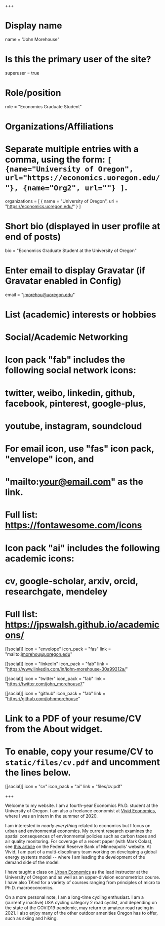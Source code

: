 +++
# Display name
name = "John Morehouse"

# Is this the primary user of the site?
superuser = true

# Role/position
role = "Economics Graduate Student"

# Organizations/Affiliations
#   Separate multiple entries with a comma, using the form: `[ {name="University of Oregon", url="https://economics.uoregon.edu/"}, {name="Org2", url=""} ]`.
organizations = [ { name = "University of Oregon", url = "https://economics.uoregon.edu/" } ]

# Short bio (displayed in user profile at end of posts)
bio = "Economics Graduate Student at the University of Oregon"

# Enter email to display Gravatar (if Gravatar enabled in Config)
email = "jmorehou@uoregon.edu"

# List (academic) interests or hobbies


# Social/Academic Networking
#
# Icon pack "fab" includes the following social network icons:
#
#   twitter, weibo, linkedin, github, facebook, pinterest, google-plus,
#   youtube, instagram, soundcloud
#
#   For email icon, use "fas" icon pack, "envelope" icon, and
#   "mailto:your@email.com" as the link.
#
#   Full list: https://fontawesome.com/icons
#
# Icon pack "ai" includes the following academic icons:
#
#   cv, google-scholar, arxiv, orcid, researchgate, mendeley
#
#   Full list: https://jpswalsh.github.io/academicons/


[[social]]
  icon = "envelope"
  icon_pack = "fas"
  link = "mailto:jmorehou@uoregon.edu"


[[social]]
  icon = "linkedin"
  icon_pack = "fab"
  link = "https://www.linkedin.com/in/john-morehouse-30a99312a/"

[[social]]
  icon = "twitter"
  icon_pack = "fab"
  link = "https://twitter.com/john_morehouse7"


[[social]]
  icon = "github"
  icon_pack = "fab"
  link = "https://github.com/johnmorehouse"

# Link to a PDF of your resume/CV from the About widget.
# To enable, copy your resume/CV to `static/files/cv.pdf` and uncomment the lines below.
 [[social]]
   icon = "cv"
 icon_pack = "ai"
 link = "files/cv.pdf"




+++


Welcome to my website. I am a fourth-year Economics Ph.D. student at the University of Oregon. I am also a freelance economist at [Vivid Economics](https://www.vivideconomics.com/), where I was an intern in the summer of 2020.

I am interested in _nearly everything_ related to economics but I focus on urban and environmental economics. My current research examines the spatial consequences of environmental policies such as carbon taxes and air quality monitoring. For coverage of a recent paper (with Mark Colas), see [this article](https://www.minneapolisfed.org/article/2020/california-green-rush) on the Federal Reserve Bank of Minneapolis' website. At Vivid, I am part of a multi-discplinary team working on developing a global energy systems model -- where I am leading the development of the demand side of the model.

I have taught a class on [Urban Economics](https://github.com/johnmorehouse/EC330_UrbanEcon/blob/master/README.md) as the lead instructor at the University of Oregon and as well as an upper-division econometrics course. I have also TA'ed for a variety of courses ranging from principles of micro to Ph.D. macroeconomics. 

On a more personal note, I am a long-time cycling enthusiast. I am a (currently inactive) USA cycling category 2 road cyclist, and depending on the state of the COVID19 pandemic, may return to amateur road racing in 2021. I also enjoy many of the other outdoor amenities Oregon has to offer, such as skiing and hiking. 




